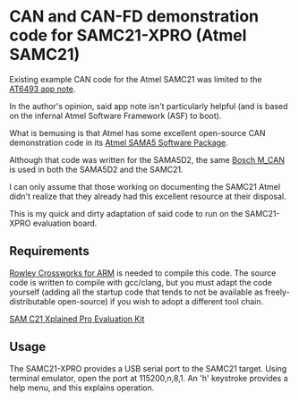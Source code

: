 CAN and CAN-FD demonstration code for SAMC21-XPRO (Atmel SAMC21)
================================================================

Existing example CAN code for the Atmel SAMC21 was limited to the [AT6493 app note](http://www.atmel.com/Images/Atmel-42464-SAMC21-CAN-BUS-Firmware_ApplicationNote_AT6493.pdf).

In the author's opinion, said app note isn't particularly helpful (and is based on the infernal Atmel Software Framework (ASF) to boot).

What is bemusing is that Atmel has some excellent open-source CAN demonstration code in its [Atmel SAMA5 Software Package](https://github.com/atmelcorp/atmel-software-package).

Although that code was written for the SAMA5D2, the same [Bosch M_CAN](http://www.bosch-semiconductors.de/en/automotive_electronics/ip_modules/can_ip_modules/in_vehicle_communication.html) is used in both the SAMA5D2 and the SAMC21.

I can only assume that those working on documenting the SAMC21 Atmel didn't realize that they already had this excellent resource at their disposal.

This is my quick and dirty adaptation of said code to run on the SAMC21-XPRO evaluation board.

## Requirements

[Rowley Crossworks for ARM](http://www.rowley.co.uk/arm/) is needed to compile this code.  The source code is written to compile with gcc/clang, but you must adapt the code yourself (adding all the startup code that tends to not be available as freely-distributable open-source) if you wish to adopt a different tool chain.

[SAM C21 Xplained Pro Evaluation Kit](http://www.atmel.com/tools/atsamc21-xpro.aspx)

## Usage

The SAMC21-XPRO provides a USB serial port to the SAMC21 target.  Using terminal emulator, open the port at 115200,n,8,1.  An 'h' keystroke provides a help menu, and this explains operation.

